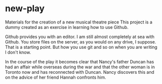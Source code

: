 # new-play
Materials for the creation of a new musical theatre piece
This project is a dummy created as an exercise in learning how
to use Github.

Github provides you with an editor. I am still almost completely at sea 
with Github.  You store files on the server, as you would on any drive,
I suppose. That is a starting point. But how you use git and so on when you
are writing I don't know. 


In the course of the play it becomes clear that Nancy's father Duncan has 
had an affair while overseas during the war and that the other woman is in
Toronto now and has reconnected with Duncan. Nancy discovers this and 
on the advice of her friend Hannah confronts him. 
